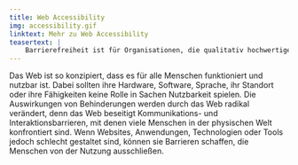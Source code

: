 ```yaml
---
title: Web Accessibility
img: accessibility.gif
linktext: Mehr zu Web Accessibility
teasertext: |
    Barrierefreiheit ist für Organisationen, die qualitativ hochwertige Websites und Web-Anwendung anbieten und Menschen nicht von der Nutzung ihrer Produkte und Dienstleistungen ausschließen wollen, von entscheidender Bedeutung. Die Umsetzung ist jedoch oftmals gar nicht so einfach. Aber auch kein Hexenwerk. Wir helfen bei der Analyse, Konzeption und Umsetzung Ihrer barrierefreien Web-Anwendung.
---
```


Das Web ist so konzipiert, dass es für alle Menschen funktioniert und nutzbar ist. Dabei sollten ihre Hardware, Software, Sprache, ihr Standort oder ihre Fähigkeiten keine Rolle in Sachen Nutzbarkeit spielen. Die Auswirkungen von Behinderungen werden durch das Web radikal verändert, denn das Web beseitigt Kommunikations- und Interaktionsbarrieren, mit denen viele Menschen in der physischen Welt konfrontiert sind. Wenn Websites, Anwendungen, Technologien oder Tools jedoch schlecht gestaltet sind, können sie Barrieren schaffen, die Menschen von der Nutzung ausschließen.
